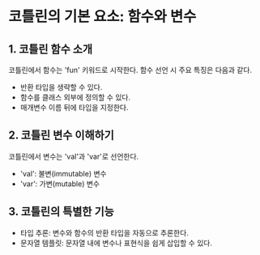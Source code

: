 # 코틀린의 기본 요소: 함수와 변수

## 1. 코틀린 함수 소개

코틀린에서 함수는 'fun' 키워드로 시작한다. 함수 선언 시 주요 특징은 다음과 같다.

- 반환 타입을 생략할 수 있다.
- 함수를 클래스 외부에 정의할 수 있다.
- 매개변수 이름 뒤에 타입을 지정한다.

## 2. 코틀린 변수 이해하기

코틀린에서 변수는 'val'과 'var'로 선언한다.

- 'val': 불변(immutable) 변수
- 'var': 가변(mutable) 변수

## 3. 코틀린의 특별한 기능

- 타입 추론: 변수와 함수의 반환 타입을 자동으로 추론한다.
- 문자열 템플릿: 문자열 내에 변수나 표현식을 쉽게 삽입할 수 있다.
